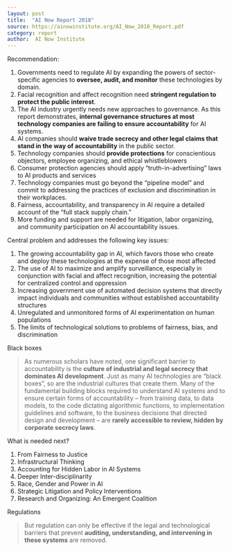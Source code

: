 ```yaml
---
layout: post
title:  "AI Now Report 2018"
source: https://ainowinstitute.org/AI_Now_2018_Report.pdf
category: report
author:  AI Now Institute
---
```


Recommendation:

1. Governments need to regulate AI by expanding the powers of sector-specific agencies to **oversee, audit, and monitor** these technologies by domain.
1. Facial recognition and affect recognition need **stringent regulation to protect the public interest**.
1. The AI industry urgently needs new approaches to governance. As this report demonstrates, **internal governance structures at most technology companies are failing to ensure accountability** for AI systems.
1. AI companies should **waive trade secrecy and other legal claims that stand in the way of accountability** in the public sector.
1. Technology companies should **provide protections** for conscientious objectors, employee organizing, and ethical whistleblowers
1. Consumer protection agencies should apply “truth-in-advertising” laws to AI products and services
1. Technology companies must go beyond the “pipeline model” and commit to addressing the practices of exclusion and discrimination in their workplaces.
1. Fairness, accountability, and transparency in AI require a detailed account of the “full stack supply chain.”
1. More funding and support are needed for litigation, labor organizing, and community participation on AI accountability issues.

Central problem and addresses the following key issues:

1. The growing accountability gap in AI, which favors those who create and deploy these technologies at the expense of those most affected
2. The use of AI to maximize and amplify surveillance, especially in conjunction with facial and affect recognition, increasing the potential for centralized control and oppression
3. Increasing government use of automated decision systems that directly impact individuals and communities without established accountability structures
4. Unregulated and unmonitored forms of AI experimentation on human populations
5. The limits of technological solutions to problems of fairness, bias, and discrimination

Black boxes

> As numerous scholars have noted, one significant barrier to accountability is the **culture of industrial and legal secrecy that dominates AI development**. Just as many AI technologies are “black boxes”, so are the industrial cultures that create them. Many of the fundamental building blocks required to understand AI systems and to ensure certain forms of accountability – from training data, to data models, to the code dictating algorithmic functions, to implementation guidelines and software, to the business decisions that directed design and development – are **rarely accessible to review, hidden by corporate secrecy laws**.

What is needed next?

1. From Fairness to Justice
1. Infrastructural Thinking
1. Accounting for Hidden Labor in AI Systems
1. Deeper Inter-disciplinarity
1. Race, Gender and Power in AI
1. Strategic Litigation and Policy Interventions
1. Research and Organizing: An Emergent Coalition

Regulations

> But regulation can only be effective if the legal and technological barriers that prevent **auditing, understanding, and intervening in these systems** are removed.
